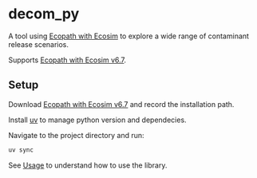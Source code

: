 # decom_py

A tool using [Ecopath with Ecosim](https://ecopath.org/) to explore a wide range of
contaminant release scenarios.

Supports [Ecopath with Ecosim v6.7](https://ecopath.org/downloads/#toggle-id-1).

## Setup

Download [Ecopath with Ecosim v6.7](https://ecopath.org/downloads/#toggle-id-1) and record
the installation path.

Install [uv](https://docs.astral.sh/uv/#__tabbed_1_2) to manage python version and
dependecies.

Navigate to the project directory and run:

```bash
uv sync
```

See [Usage](usage.md#usage) to understand how to use the library.
